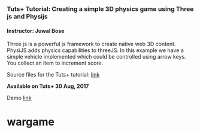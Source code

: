 ### Tuts+ Tutorial: Creating a simple 3D physics game using Three js and Physijs

#### Instructor: Juwal Bose

Three js is a powerful js framework to create native web 3D content. PhysiJS adds physics capabilities to threeJS. 
In this example we have a simple vehicle implemented which could be controlled using arrow keys. You collect an item to increment score.

Source files for the Tuts+ tutorial: [link](http://gamedevelopment.tutsplus.com/tutorials/creating-a-simple-3d-physics-game-using-threejs-and-physijs--cms-29453)

**Available on Tuts+ 30 Aug, 2017**

Demo [link](https://c9.io/juwalbose/threejs_simplecar)
# wargame
